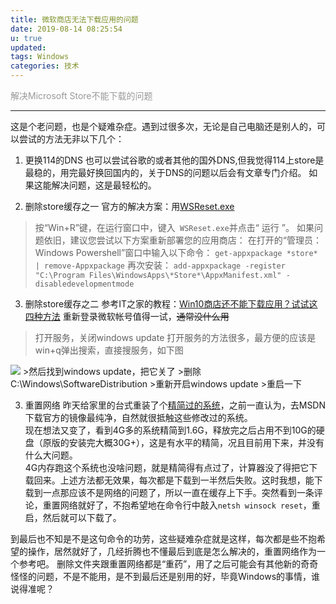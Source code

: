 ```yaml
---
title: 微软商店无法下载应用的问题
date: 2019-08-14 08:25:54
u: true
updated:
tags: Windows
categories: 技术
---
```

<font color="#999999">解决Microsoft Store不能下载的问题</font>

<!--more-->
---
这是个老问题，也是个疑难杂症。遇到过很多次，无论是自己电脑还是别人的，可以尝试的方法无非以下几个：

1. 更换114的DNS
也可以尝试谷歌的或者其他的国外DNS,但我觉得114上store是最稳的，用完最好换回国内的，关于DNS的问题以后会有文章专门介绍。
如果这能解决问题，这是最轻松的。

2. 删除store缓存之一
官方的解决方案：用[WSReset.exe](https://answers.microsoft.com/zh-hans/windows/forum/windows_10-windows_store/microsoft-store/17b4e317-46ff-4c4f-91cb-0d08f880a593?auth=1)

>按“Win+R”键，在运行窗口中，键入` WSReset.exe`并点击“ 运行 ”。
>如果问题依旧，建议您尝试以下方案重新部署您的应用商店：
>在打开的“管理员：Windows Powershell”窗口中输入以下命令：
>`get-appxpackage *store* | remove-Appxpackage`
>再次安装：
>`add-appxpackage -register "C:\Program Files\WindowsApps\*Store*\AppxManifest.xml" -disabledevelopmentmode`

3. 删除store缓存之二
参考IT之家的教程：[Win10商店还不能下载应用？试试这四种方法](https://www.ithome.com/html/win10/169732.htm)
重新登录微软帐号值得一试，~~通常没什么用~~

>打开服务，关闭windows update
>打开服务的方法很多，最方便的应该是win+q弹出搜索，直接搜服务，如下图
<img src="https://cdn.jsdelivr.net/gh/jack-thegeek/pic/2019/20190814094648.jpg">
>然后找到windows update，把它关了
>删除C:\Windows\SoftwareDistribution
>重新开启windows update
>重启一下

3. 重置网络
昨天给家里的台式重装了个[精简过的系统](https://www.winos.me/archives/1352.html)，之前一直认为，去MSDN下载官方的镜像最纯净，自然就很抵触这些修改过的系统。
<br/>现在想法又变了，看到4G多的系统精简到1.6G，释放完之后占用不到10G的硬盘（原版的安装完大概30G+），这是有水平的精简，况且目前用下来，并没有什么大问题。
<br/>4G内存跑这个系统也没啥问题，就是精简得有点过了，计算器没了得把它下载回来。上述方法都无效果，每次都是下载到一半然后失败。这时我想，能下载到一点那应该不是网络的问题了，所以一直在缓存上下手。突然看到一条评论，重置网络就好了，不抱希望地在命令行中敲入`netsh winsock reset`，重启，然后就可以下载了。

到最后也不知是不是这句命令的功劳，这些疑难杂症就是这样，每次都是些不抱希望的操作，居然就好了，几经折腾也不懂最后到底是怎么解决的，重置网络作为一个参考吧。
删除文件夹跟重置网络都是“重药”，用了之后可能会有其他新的奇奇怪怪的问题，不是不能用，是不到最后还是别用的好，毕竟Windows的事情，谁说得准呢？